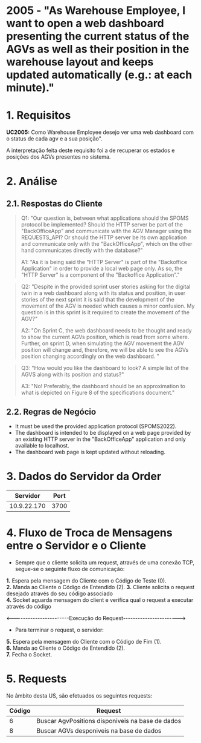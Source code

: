 # 2005 - "As Warehouse Employee, I want to open a web dashboard presenting the current status of the AGVs as well as their position in the warehouse layout and keeps updated automatically (e.g.: at each minute)."



# 1. Requisitos


**UC2005:** Como Warehouse Employee desejo ver uma web dashboard com o status de cada agv e a sua posição".

A interpretação feita deste requisito foi a de recuperar os estados e posições dos AGVs presentes no sistema.

# 2. Análise

## 2.1. Respostas do Cliente

>Q1: "Our question is, between what applications should the SPOMS protocol be implemented? Should the HTTP server be part of the "BackOfficeApp" and communicate with the AGV Manager using the REQUESTS_API? Or should the HTTP server be its own application and communicate only with the "BackOfficeApp", which on the other hand communicates directly with the database?"
>
>A1: "As it is being said the "HTTP Server" is part of the "Backoffice Application" in order to provide a local web page only. As so, the "HTTP Server" is a component of the "Backoffice Application"."

>Q2: "Despite in the provided sprint user stories asking for the digital twin in a web dashboard along with its status and position, in user stories of the next sprint it is said that the development of the movement of the AGV is needed which causes a minor confusion. My question is in this sprint is it required to create the movement of the AGV?"
>
>A2: "On Sprint C, the web dashboard needs to be thought and ready to show the current AGVs position, which is read from some where. Further, on sprint D, when simulating the AGV movement the AGV position will change and, therefore, we will be able to see the AGVs position changing accordingly on the web dashboard. "

>Q3: "How would you like the dashboard to look? A simple list of the AGVS along with its position and status?"
>
>A3: "No! Preferably, the dashboard should be an approximation to what is depicted on Figure 8 of the specifications document."

 
## 2.2. Regras de Negócio

* It must be used the provided application protocol (SPOMS2022).
* The dashboard is intended to be displayed on a web page provided by an existing HTTP server in the "BackOfficeApp" application and only available to localhost.
* The dashboard web page is kept updated without reloading.


# 3. Dados do Servidor da Order

| Servidor        | Port  |
|--------------|-------|
| 10.9.22.170    | 3700 |

# 4. Fluxo de Troca de Mensagens entre o Servidor e o Cliente

* Sempre que o cliente solicita um request, através de uma conexão TCP, segue-se o seguinte fluxo de comunicação:

**1.** Espera pela mensagem do Cliente com o Código de Teste (0).  
**2.** Manda ao Cliente o Código de Entendido (2).
**3.** Cliente solicita o request desejado através do seu código associado  
**4.** Socket aguarda mensagem do client e verifica qual o request a executar através do código

<-----------------------Execução do Request----------------------->

* Para terminar o request, o servidor:

**5.** Espera pela mensagem do Cliente com o Código de Fim (1).  
**6.** Manda ao Cliente o Código de Entendido (2).  
**7.** Fecha o Socket.

# 5. Requests

No âmbito desta US, são efetuados os seguintes requests:

| Código | Request  |
|--------|-------|
| 6      | Buscar AgvPositions disponiveis na base de dados |
| 8      | Buscar AGVs desponiveis na base de dados |
